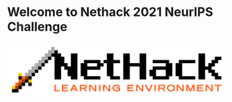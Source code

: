 # Welcome to Nethack 2021 NeurIPS Challenge

![NetHack Learning Environment (NLE)](https://github.com/facebookresearch/nle/raw/master/dat/nle/logo.png)
